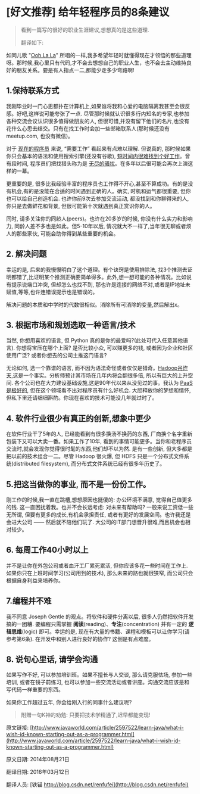 #  [好文推荐] 给年轻程序员的8条建议

> 看到一篇写的很好的职业生涯建议,想想真的是这些道理.
> 
> 翻译如下:



如同儿歌 "[Ooh La La](http://en.wikipedia.org/wiki/Ooh_La_La_(Faces_song))" 所唱的一样,我多希望年轻时就懂得现在才领悟的那些道理呀。那时候,我心里只有代码,才不会去想想自己的职业人生，也不会去主动维持良好的朋友关系。要是有人指点一二,那能少走多少弯路啊!


## 1.保持联系方式

我刚毕业时一门心思都扑在计算机上,如果谁将我和心爱的电脑隔离我甚至会很反感。好吧,这样说可能夸张了一点. 尽管那时候就认识很多行内知名的专家,也参加各种交流会议认识很多值得做朋友的人, 但很可惜,并没有留下他们的名片,也没有花什么心思去结交。只有在找工作时会加一些邮箱联系人(那时候还没有 meetup.com, 也没有微信)。


对于 [现在的程序员](http://www.infoworld.com/d/application-development/r-u-mdrn-how-lure-hipster-hackers-240650) 来说, “需要工作” 看起来有点难以理解. 但说真的, 那时候如果你只会基本的语法和使用搜索引擎(还没有谷歌), [短时间内很难找到个好工作]((http://www.infoworld.com/d/application-development/tech-boom-the-war-top-developer-talent-231709))。曾有段时间, 程序员们把找猎头称为是 [无尽的骚扰]((http://www.infoworld.com/d/application-development/stop-headhunters-ruining-meetups-234791))。在多年以后很可能会再次上演这样的一幕。


更重要的是, 很多比我经验丰富的程序员也工作得不开心,甚至不算成功。有的是没有机会,有的是没能在合适的时间遇到正确的人。确实, 时机和运气都很重要, 但你也可以给自己创造机会. 也许你前9次去参加交流活动, 都没找到和你聊得来的人,你只是去做鲜花和背景, 但很可能第十次就遇到真正赏识你的人。


同时, 请多关注你的同龄人(peers)。也许在20多岁的时候, 你没有什么实力和影响力, 同龄人差不多也是如此。但5-10年以后, 情况就大不一样了,当年很无聊或者烦人的那些家伙, 可能会助你得到某些重要的机会。



## 2. 解决问题

幸运的是, 后来的我慢慢明白了这个道理。有个诀窍是使用排除法, 找3个推测去证明都错了,比证明某个推测正确要简单得多。此外,想一想可能的各种情况。比如说有提示说端口冲突, 但却怎么也找不到, 那也许是连接的网络不对,或者是IP地址未赋值,等等,也许连错误提示也是错误的。


解决问题的本质和中学时的代数很相似。消除所有可消除的变量,然后解出x。


## 3. 根据市场和规划选取一种语言/技术

当然, 你想用喜欢的语言, 但 Python 真的是你的最爱吗?(此处可代入任意其他语言).  你想将宝压在哪个上面? 是否比较小众, 可以赚更多的钱, 或者因为企业和社区使用广泛? 或者你想去的公司主推这门语言?


无论如何, 选一个靠谱的语言, 而不因为语法奇怪或者仅仅是猎奇。[Hadoop吊炸天](http://www.infoworld.com/d/application-development/know-right-now-about-hadoop-242934),这是一个事实。分析师预计其市场在几年内将会翻很多倍, 所以有巨大的上升空间. 各个公司也在大力建设基础设施,这是90年代以来从没见过的事。我认为 [PaaS是极好的](http://www.infoworld.com/d/cloud-computing/which-freaking-paas-should-i-use-204189), 但在这个领域看不出对程序员有什么好机会. 大胆释放你的梦想和情怀, 但私下里还请细细斟酌。你现在喜欢的技术可能没几年就过时了。


## 4. 软件行业很少有真正的创新,想象中更少

在软件行业干了5年的人, 已经能看到有很多换汤不换药的东西, 厂商换个名字重新包装下又可以大卖一番。如果工作了10年, 看到的事情可能更多。当你和老程序员交流时,就会发现你觉得很时髦的东西,他们却不以为然. 是有一些创新, 但大多都是把以前的技术组合一二。尽管 Hadoop 很火爆, 但 HDFS 只是一个分布式文件系统(distributed filesystem), 而分布式文件系统已经有很多年历史了。


## 5.把这当做你的事业, 而不是一份份工作。

刚工作的时候,我一直在跳槽,想想原因也挺傻的: 办公环境不满意, 觉得自己值更多的钱. 这一直困扰着我。也并不会长远考虑: 对未来有帮助吗? 一般来说工资低一些无所谓, 但要有更多的成长,有机会承担责任, 或者有更好的发展空间。也许我还是会进大公司 —— 然后就不陪他们玩了. 大公司的IT部门想晋升很难,而且机会也相对较少。


## 6. 每周工作40小时以上

并不是让你在外包公司或者血汗工厂累死累活, 但你应该多花一些时间在工作上. 如果你只在上班时间学习(公司用到的技术), 那么未来的路也就很狭窄, 而公司只会根据自身利益来培养你。


## 7.编程并不难

我不同意 Joseph Gentle 的观点。将软件和硬件分离以后, 很多人仍然把软件开发搞的一团糟. 要编程只需掌握 **阅读**(reading)、**专注**(concentration) 并有一定的 **逻辑思维**(logic) 即可。幸运的是, 现在有大量的书籍、课程和模板可以让你学习(请参考第6条). 在开发中和别人进行良好的协作? 这倒是有点难度。

## 8. 说句心里话, 请学会沟通


如果写作不好, 可以参加培训班。如果不擅长与人交谈, 那么请克服怯场, 参加一些培训, 或者在镜子前练习, 也可以参加一些交流活动或者讲座。沟通交流应该是和写代码一样重要的东西。


如果你工作超过五年, 你会给刚入行的同事什么建议呢? 



> 附赠一句K神的劝勉: 只要把技术学精通了,迟早都能变现!


原文链接: [http://www.javaworld.com/article/2597522/learn-java/what-i-wish-id-known-starting-out-as-a-programmer.html](http://www.javaworld.com/article/2597522/learn-java/what-i-wish-id-known-starting-out-as-a-programmer.html)

原文日期: 2014年08月21日

翻译日期: 2016年03月12日

翻译人员: [铁锚 http://blog.csdn.net/renfufei](http://blog.csdn.net/renfufei)

